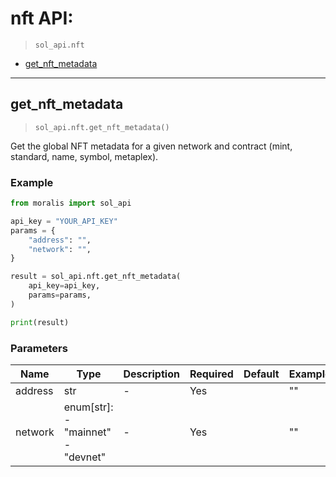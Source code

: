 # nft API:

> `sol_api.nft`

- [get_nft_metadata](#get_nft_metadata)


---
## get_nft_metadata

> `sol_api.nft.get_nft_metadata()`

Get the global NFT metadata for a given network and contract (mint, standard, name, symbol, metaplex).


### Example
```python
from moralis import sol_api

api_key = "YOUR_API_KEY"
params = {
    "address": "", 
    "network": "", 
}

result = sol_api.nft.get_nft_metadata(
    api_key=api_key,
    params=params,
)

print(result)

```

### Parameters

| Name | Type | Description | Required | Default | Example |
|------|------|-------------|----------|---------|---------|
| address | str | - | Yes |  | "" |
| network | enum[str]: <br/>- "mainnet"<br/>- "devnet" | - | Yes |  | "" |





